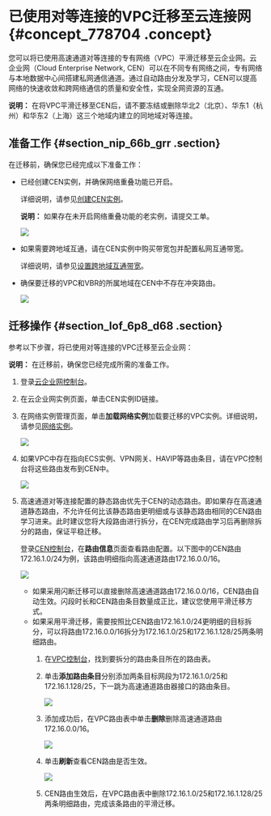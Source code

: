 # 已使用对等连接的VPC迁移至云连接网 {#concept_778704 .concept}

您可以将已使用高速通道对等连接的专有网络（VPC）平滑迁移至云企业网。云企业网（Cloud Enterprise Network, CEN）可以在不同专有网络之间，专有网络与本地数据中心间搭建私网通信通道。通过自动路由分发及学习，CEN可以提高网络的快速收敛和跨网络通信的质量和安全性，实现全网资源的互通。

**说明：** 在将VPC平滑迁移至CEN后，请不要冻结或删除华北2（北京）、华东1（杭州）和华东2（上海）这三个地域内建立的同地域对等连接。

## 准备工作 {#section_nip_66b_grr .section}

在迁移前，确保您已经完成以下准备工作：

-   已经创建CEN实例，并确保网络重叠功能已开启。

    详细说明，请参见[创建CEN实例](../../../../cn.zh-CN/用户指南/网络实例.md#)。

    **说明：** 如果存在未开启网络重叠功能的老实例，请提交工单。

    ![](http://static-aliyun-doc.oss-cn-hangzhou.aliyuncs.com/assets/img/630333/156128464249935_zh-CN.png)

-   如果需要跨地域互通，请在CEN实例中购买带宽包并配置私网互通带宽。

    详细说明，请参见[设置跨地域互通带宽](../../../../cn.zh-CN/用户指南/跨地域互通带宽.md#section_gtq_n5n_tdb)。

-   确保要迁移的VPC和VBR的所属地域在CEN中不存在冲突路由。

    ![](http://static-aliyun-doc.oss-cn-hangzhou.aliyuncs.com/assets/img/630333/156128464249936_zh-CN.png)


## 迁移操作 {#section_lof_6p8_d68 .section}

参考以下步骤，将已使用对等连接的VPC迁移至云企业网：

**说明：** 在迁移前，确保您已经完成所需的准备工作。

1.  登录[云企业网控制台](https://cen.console.aliyun.com)。
2.  在云企业网实例页面，单击CEN实例ID链接。
3.  在网络实例管理页面，单击**加载网络实例**加载要迁移的VPC实例。详细说明，请参见[网络实例](../../../../cn.zh-CN/用户指南/网络实例.md#)。

    ![](http://static-aliyun-doc.oss-cn-hangzhou.aliyuncs.com/assets/img/630439/156128464249889_zh-CN.png)

4.  如果VPC中存在指向ECS实例、VPN网关、HAVIP等路由条目，请在VPC控制台将这些路由发布到CEN中。

    ![](http://static-aliyun-doc.oss-cn-hangzhou.aliyuncs.com/assets/img/630439/156128464349940_zh-CN.png)

5.  高速通道对等连接配置的静态路由优先于CEN的动态路由。即如果存在高速通道静态路由，不允许任何比该静态路由更明细或与该静态路由相同的CEN路由学习进来。此时建议您将大段路由进行拆分，在CEN完成路由学习后再删除拆分的路由，保证平稳迁移。

    登录[CEN控制台](https://cen.console.aliyun.com/cen/detail/cen-0e7i2gmdfs6ymbxgay/route)，在**路由信息**页面查看路由配置。以下图中的CEN路由172.16.1.0/24为例，该路由明细指向高速通道路由172.16.0.0/16。

    ![](http://static-aliyun-doc.oss-cn-hangzhou.aliyuncs.com/assets/img/630439/156128464349944_zh-CN.png)

    -   如果采用闪断迁移可以直接删除高速通道路由172.16.0.0/16，CEN路由自动生效。闪段时长和CEN路由条目数量成正比，建议您使用平滑迁移方式。
    -   如果采用平滑迁移，需要按照比CEN路由172.16.1.0/24更明细的目标拆分，可以将路由172.16.0.0/16拆分为172.16.1.0/25和172.16.1.128/25两条明细路由。
        1.  在[VPC控制台](https://vpcnext.console.aliyun.com)，找到要拆分的路由条目所在的路由表。
        2.  单击**添加路由条目**分别添加两条目标网段为172.16.1.0/25和172.16.1.128/25，下一跳为高速通道路由器接口的路由条目。

            ![](http://static-aliyun-doc.oss-cn-hangzhou.aliyuncs.com/assets/img/630439/156128464349945_zh-CN.png)

        3.  添加成功后，在VPC路由表中单击**删除**删除高速通道路由172.16.0.0/16。

            ![](http://static-aliyun-doc.oss-cn-hangzhou.aliyuncs.com/assets/img/630439/156128464449946_zh-CN.png)

        4.  单击**刷新**查看CEN路由是否生效。

            ![](http://static-aliyun-doc.oss-cn-hangzhou.aliyuncs.com/assets/img/630439/156128464449947_zh-CN.png)

        5.  CEN路由生效后，在VPC路由表中删除172.16.1.0/25和172.16.1.128/25两条明细路由，完成该条路由的平滑迁移。

